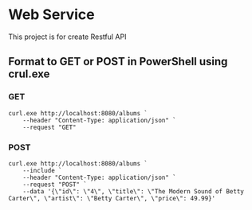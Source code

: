 # Web Service
This project is for create Restful API

## Format to GET or POST in PowerShell using crul.exe

### GET

```
curl.exe http://localhost:8080/albums `
    --header "Content-Type: application/json" `
    --request "GET"
```
### POST

``` 
curl.exe http://localhost:8080/albums `
    --include `
    --header "Content-Type: application/json" `
    --request "POST" `
    --data '{\"id\": \"4\", \"title\": \"The Modern Sound of Betty Carter\", \"artist\": \"Betty Carter\", \"price\": 49.99}'
```
